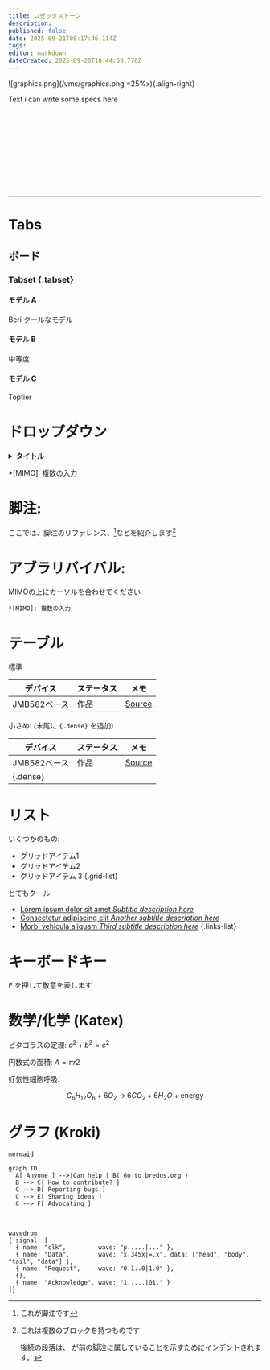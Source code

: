 ```yaml
---
title: ロゼッタストーン
description:
published: false
date: 2025-09-21T08:17:46.114Z
tags:
editor: markdown
dateCreated: 2025-09-20T10:44:50.776Z
---
```


![graphics.png](/vms/graphics.png =25%x){.align-right}

Text i can write some specs here <br> <br> <br> <br> <br> <br> <br> <br> <br> <br> <br>

---

# Tabs

## ボード

### Tabset {.tabset}

#### モデル A

Beri クールなモデル

#### モデル B

中等度

#### モデル C

Toptier

# ドロップダウン

<details><summary><b>タイトル</b></summary>

テキスト

- 弾
- 制御点

</details>

\*[MIMO]: 複数の入力

# 脚注:

ここでは、脚注のリファレンス、[^1]などを紹介します[^longnote]

# アブラリバイバル:

MIMOの上にカーソルを合わせてください

```
*[MIMO]: 複数の入力
```

# テーブル

標準

| デバイス      | ステータス | メモ                                                        |
| --------- | ----- | --------------------------------------------------------- |
| JMB582ベース | 作品    | [Source](https://github.com/System64fumo/linux/issues/14) |

小さめ: (末尾に `{.dense}` を追加)

| デバイス                     | ステータス | メモ                                                        |
| ------------------------ | ----- | --------------------------------------------------------- |
| JMB582ベース                | 作品    | [Source](https://github.com/System64fumo/linux/issues/14) |
| {.dense} |       |                                                           |

# リスト

いくつかのもの:

- グリッドアイテム1
- グリッドアイテム2
- グリッドアイテム 3
  {.grid-list}

とてもクール

- [Lorem ipsum dolor sit amet _Subtitle description here_](https://www.google.com)
- [Consectetur adipiscing elit _Another subtitle description here_](https://www.google.com)
- [Morbi vehicula aliquam _Third subtitle description here_](https://www.google.com)
  {.links-list}

# キーボードキー

<kbd>F</kbd> を押して敬意を表します

# 数学/化学 (Katex)

ピタゴラスの定理:
$a^2 + b^2 = c^2$

円数式の面積:
$A=πr2$

好気性細胞呼吸:

$$
C_6H_{12}O_6 + 6 O_2 \;\rightarrow\; 6 CO_2 + 6 H_2O + \text{energy}
$$

# グラフ (Kroki)

```kroki
mermaid

graph TD
  A[ Anyone ] -->|Can help | B( Go to bredos.org )
  B --> C{ How to contribute? }
  C --> D[ Reporting bugs ]
  C --> E[ Sharing ideas ]
  C --> F[ Advocating ]
```

<br>

```kroki
wavedrom
{ signal: [
  { name: "clk",         wave: "p.....|..." },
  { name: "Data",        wave: "x.345x|=.x", data: ["head", "body", "tail", "data"] },
  { name: "Request",     wave: "0.1..0|1.0" },
  {},
  { name: "Acknowledge", wave: "1.....|01." }
]}
```

[^1]: これが脚注です

[^longnote]: これは複数のブロックを持つものです

    後続の段落は、
    が前の脚注に属していることを示すためにインデントされます。